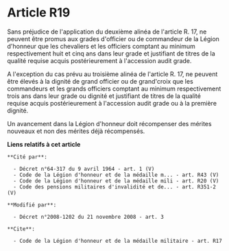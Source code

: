 # Article R19

Sans préjudice de l'application du deuxième alinéa de l'article R. 17, ne peuvent être promus aux grades d'officier ou de
commandeur de la Légion d'honneur que les chevaliers et les officiers comptant au minimum respectivement huit et cinq ans
dans leur grade et justifiant de titres de la qualité requise acquis postérieurement à l'accession audit grade.

A l'exception du cas prévu au troisième alinéa de l'article R. 17, ne peuvent être élevés à la dignité de grand officier ou
de grand'croix que les commandeurs et les grands officiers comptant au minimum respectivement trois ans dans leur grade ou
dignité et justifiant de titres de la qualité requise acquis postérieurement à l'accession audit grade ou à la première
dignité. 

Un avancement dans la Légion d'honneur doit récompenser des mérites nouveaux et non des mérites déjà récompensés.

**Liens relatifs à cet article**

	**Cité par**:

	  - Décret n°64-317 du 9 avril 1964 - art. 1 (V)
	  - Code de la Légion d'honneur et de la médaille m... - art. R43 (V)
	  - Code de la Légion d'honneur et de la médaille mili - art. R20 (V)
	  - Code des pensions militaires d'invalidité et de... - art. R351-2 (V)

	**Modifié par**:

	  - Décret n°2008-1202 du 21 novembre 2008 - art. 3

	**Cite**:

	  - Code de la Légion d'honneur et de la médaille militaire - art. R17
